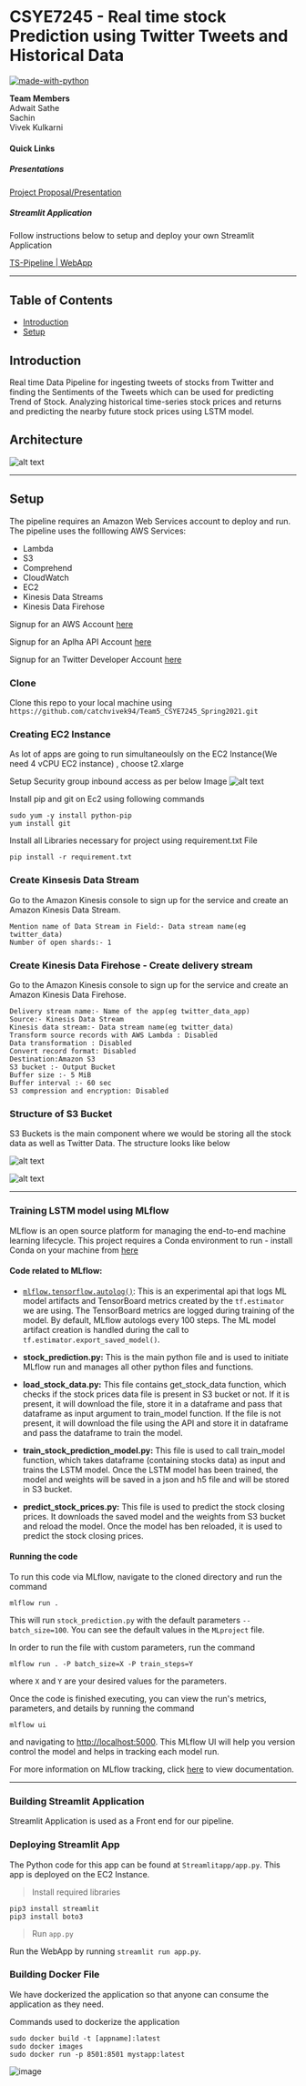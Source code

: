 # CSYE7245 - Real time stock Prediction using Twitter Tweets and Historical Data


[![made-with-python](https://img.shields.io/badge/Made%20with-Python-1f425f.svg)](https://www.python.org/)

**Team Members**<br />
Adwait Sathe <br />
Sachin <br />
Vivek Kulkarni <br />

#### Quick Links

##### Presentations <br />
[Project Proposal/Presentation](https://docs.google.com/document/d/1bA-ub0TiGgQjVOulephp--b_WJovU-EI6D1JA5N0jwc/edit#heading=h.n8d7ycbpbk04)<br />


##### Streamlit Application<br />
Follow instructions below to setup and deploy your own Streamlit Application<br />

[TS-Pipeline | WebApp](http://54.157.171.89:8501/)<br /> 


---

## Table of Contents

- [Introduction](#introduction)
- [Setup](#setup)


## Introduction

Real time Data Pipeline for ingesting tweets of stocks from Twitter and finding the Sentiments of the Tweets which can be used for predicting Trend of Stock. Analyzing historical time-series stock prices and returns and predicting the nearby future stock prices using LSTM model.


## Architecture 

![alt text](https://github.com/catchvivek94/Team5_CSYE7245_Spring2021/blob/main/Project/images/architecture.jpg)

---


## Setup

The pipeline requires an Amazon Web Services account to deploy and run. The pipeline uses the folllowing AWS Services:

- Lambda 
- S3
- Comprehend
- CloudWatch
- EC2
- Kinesis Data Streams
- Kinesis Data Firehose

Signup for an AWS Account [here](https://portal.aws.amazon.com/billing/signup#/start)

Signup for an  Aplha API Account [here](https://www.alphavantage.co/)

Signup for an Twitter Developer Account [here](https://developer.twitter.com/en/apply-for-access)


### Clone

Clone this repo to your local machine using `https://github.com/catchvivek94/Team5_CSYE7245_Spring2021.git`


### Creating EC2 Instance

As lot of apps are going to run simultaneoulsly on the EC2 Instance(We need 4 vCPU EC2 instance) , choose t2.xlarge

Setup Security group inbound access as per below Image
![alt text](https://github.com/catchvivek94/Team5_CSYE7245_Spring2021/blob/main/Project/images/ec2_security.PNG)

Install pip and git on Ec2 using following commands

```
sudo yum -y install python-pip
yum install git
```
Install all Libraries necessary for project using requirement.txt File
```
pip install -r requirement.txt
```

### Create Kinsesis Data Stream
Go to the Amazon Kinesis console to sign up for the service and create an Amazon Kinesis Data Stream. 
```
Mention name of Data Stream in Field:- Data stream name(eg twitter_data)
Number of open shards:- 1
```

### Create Kinesis Data Firehose - Create delivery stream
Go to the Amazon Kinesis console to sign up for the service and create an Amazon Kinesis Data Firehose. 

```
Delivery stream name:- Name of the app(eg twitter_data_app)
Source:- Kinesis Data Stream
Kinesis data stream:- Data stream name(eg twitter_data)
Transform source records with AWS Lambda : Disabled
Data transformation : Disabled
Convert record format: Disabled
Destination:Amazon S3
S3 bucket :- Output Bucket
Buffer size :- 5 MiB
Buffer interval :- 60 sec
S3 compression and encryption: Disabled
```

### Structure of S3 Bucket

S3 Buckets is the main component where we would be storing all the stock data as well as Twitter Data. The structure looks like below
  
![alt text](https://github.com/catchvivek94/Team5_CSYE7245_Spring2021/blob/main/Project/images/s3_structure.PNG)


![alt text](https://github.com/catchvivek94/Team5_CSYE7245_Spring2021/blob/main/Project/images/s3.PNG)
    
---
### Training LSTM model using MLflow
MLflow is an open source platform for managing the end-to-end machine learning lifecycle. This project requires a Conda environment to run - install Conda on your machine from [here](https://conda.io/projects/conda/en/latest/user-guide/install/download.html)

#### Code related to MLflow:
* [`mlflow.tensorflow.autolog()`](https://www.mlflow.org/docs/latest/tracking.html#automatic-logging-from-tensorflow-and-keras-experimental):
This is an experimental api that logs ML model artifacts and TensorBoard metrics created by the `tf.estimator` we are using.
The TensorBoard metrics are logged during training of the model. By default, MLflow autologs every 100 steps.
The ML model artifact creation is handled during the call to `tf.estimator.export_saved_model()`.

* **stock_prediction.py:** 
This is the main python file and is used to initiate MLflow run and manages all other python files and functions.

* **load_stock_data.py:**
This file contains get_stock_data function, which checks if the stock prices data file is present in S3 bucket or not. If it is present, it will download the file, store it in a dataframe and pass that dataframe as input argument to train_model function. If the file is not present, it will download the file using the API and store it in dataframe and pass the dataframe to train the model.

* **train_stock_prediction_model.py:**
This file is used to call train_model function, which takes dataframe (containing stocks data) as input and trains the LSTM model. Once the LSTM model has been trained, the model and weights will be saved in a json and h5 file and will be stored in S3 bucket.

* **predict_stock_prices.py:**
This file is used to predict the stock closing prices. It downloads the saved model and the weights from S3 bucket and reload the model. Once the model has ben reloaded, it is used to predict the stock closing prices.

#### Running the code
To run this code via MLflow, navigate to the cloned directory and run the command

```
mlflow run .
```

This will run `stock_prediction.py` with the default parameters `--batch_size=100`. You can see the default values in the `MLproject` file.

In order to run the file with custom parameters, run the command

```
mlflow run . -P batch_size=X -P train_steps=Y
```

where `X` and `Y` are your desired values for the parameters.


Once the code is finished executing, you can view the run's metrics, parameters, and details by running the command

```
mlflow ui
```

and navigating to [http://localhost:5000](http://localhost:5000). This MLflow UI will help you version control the model and helps in tracking each model run.

For more information on MLflow tracking, click [here](https://www.mlflow.org/docs/latest/tracking.html#mlflow-tracking) to view documentation.


---


### Building Streamlit Application 

Streamlit Application is used as a Front end for our pipeline.

### Deploying Streamlit App 

The Python code for this app can be found at `Streamlitapp/app.py`. This app is deployed on the EC2 Instance.

> Install required libraries

```
pip3 install streamlit
pip3 install boto3
```

> Run `app.py`

Run the WebApp by running `streamlit run app.py`. 


### Building Docker File
We have dockerized the application so that anyone can consume the application as they need.

Commands used to dockerize the application
```
sudo docker build -t [appname]:latest
sudo docker images
sudo docker run -p 8501:8501 mystapp:latest
```
![image](https://user-images.githubusercontent.com/59774725/116688307-8958af80-a984-11eb-8576-014fc9cb54c9.png)








